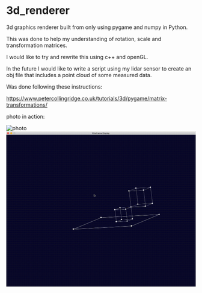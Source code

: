 # 3d_renderer

3d graphics renderer built from only using pygame and numpy in Python.

This was done to help my understanding of rotation, scale and transformation matrices.

I would like to try and rewrite this using c++ and openGL.

In the future I would like to write a script using my lidar sensor to create an obj file that includes a point cloud of some measured data.

Was done following these instructions:

https://www.petercollingridge.co.uk/tutorials/3d/pygame/matrix-transformations/

photo in action:

![photo](https://github.com/mbh1620/3d_renderer/blob/main/photos/teapotgif.gif)
![photo](https://github.com/mbh1620/3d_renderer/blob/main/photos/3d_viewer.gif)


